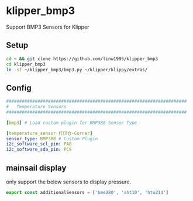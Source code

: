 # klipper_bmp3
Support BMP3 Sensors for Klipper 

## Setup

```sh
cd ~ && git clone https://github.com/linw1995/klipper_bmp3
cd klipper_bmp3
ln -sf ~/klipper_bmp3/bmp3.py ~/klipper/klippy/extras/
```

## Config

```yaml
#####################################################################
# 	Temperature Sensors
#####################################################################

[bmp3] # Load custom plugin for BMP388 Sensor Type

[temperature_sensor 打印仓-Corner]
sensor_type: BMP388 # Custom Plugin
i2c_software_scl_pin: PA8
i2c_software_sda_pin: PC9
```

## mainsail display

only support the below sensors to display pressure.

```ts
export const additionalSensors = ['bme280', 'aht10', 'htu21d']
```